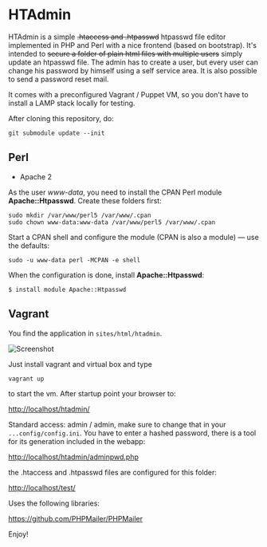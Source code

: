 HTAdmin
=======

HTAdmin is a simple ~~.htaccess and .htpasswd~~ htpasswd file editor implemented
in PHP and Perl with a nice frontend (based on bootstrap). It's intended to ~~secure a
folder of plain html files with multiple users~~ simply update an htpasswd
file. The admin has to create a user, but every user can change his password by
himself using a self service area. It is also possible to send a password
reset mail.

It comes with a preconfigured Vagrant / Puppet VM, so you don't have to install a LAMP stack locally for testing.

After cloning this repository, do:

```
git submodule update --init
```

## Perl

- Apache 2

As the user *www-data*, you need to install the CPAN Perl module
**Apache::Htpasswd**. Create these folders first:

```
sudo mkdir /var/www/perl5 /var/www/.cpan
sudo chown www-data:www-data /var/www/perl5 /var/www/.cpan
```

Start a CPAN shell and configure the module (CPAN is also a module) — use the defaults:

```
sudo -u www-data perl -MCPAN -e shell
```

When the configuration is done, install **Apache::Htpasswd**:

```
$ install module Apache::Htpasswd
```

## Vagrant

You find the application in `sites/html/htadmin`.

![Screenshot](screenshot.png "Screenshot")

Just install vagrant and virtual box and type

`vagrant up`
 
to start the vm. After startup point your browser to:

<http://localhost/htadmin/>

Standard access: admin / admin, make sure to change that in your `...config/config.ini`. You have to enter a hashed password, there is a tool for its generation included in the webapp:

<http://localhost/htadmin/adminpwd.php>

the .htaccess and .htpasswd files are configured for this folder:

<http://localhost/test/>

Uses the following libraries:

<https://github.com/PHPMailer/PHPMailer>


Enjoy!
